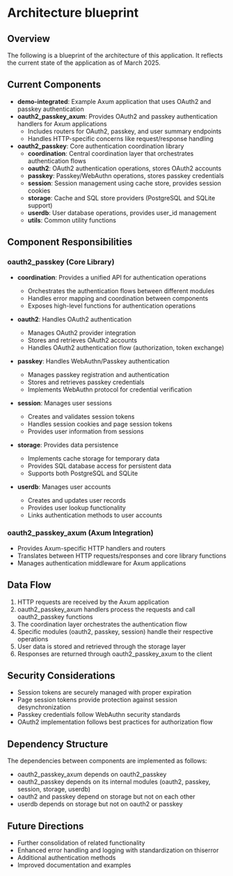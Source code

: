 # Architecture blueprint

## Overview

The following is a blueprint of the architecture of this application. It reflects the current state of the application as of March 2025.

## Current Components

- **demo-integrated**: Example Axum application that uses OAuth2 and passkey authentication
- **oauth2_passkey_axum**: Provides OAuth2 and passkey authentication handlers for Axum applications
  - Includes routers for OAuth2, passkey, and user summary endpoints
  - Handles HTTP-specific concerns like request/response handling
- **oauth2_passkey**: Core authentication coordination library
  - **coordination**: Central coordination layer that orchestrates authentication flows
  - **oauth2**: OAuth2 authentication operations, stores OAuth2 accounts
  - **passkey**: Passkey/WebAuthn operations, stores passkey credentials
  - **session**: Session management using cache store, provides session cookies
  - **storage**: Cache and SQL store providers (PostgreSQL and SQLite support)
  - **userdb**: User database operations, provides user_id management
  - **utils**: Common utility functions

## Component Responsibilities

### oauth2_passkey (Core Library)

- **coordination**: Provides a unified API for authentication operations
  - Orchestrates the authentication flows between different modules
  - Handles error mapping and coordination between components
  - Exposes high-level functions for authentication operations

- **oauth2**: Handles OAuth2 authentication
  - Manages OAuth2 provider integration
  - Stores and retrieves OAuth2 accounts
  - Handles OAuth2 authentication flow (authorization, token exchange)

- **passkey**: Handles WebAuthn/Passkey authentication
  - Manages passkey registration and authentication
  - Stores and retrieves passkey credentials
  - Implements WebAuthn protocol for credential verification

- **session**: Manages user sessions
  - Creates and validates session tokens
  - Handles session cookies and page session tokens
  - Provides user information from sessions

- **storage**: Provides data persistence
  - Implements cache storage for temporary data
  - Provides SQL database access for persistent data
  - Supports both PostgreSQL and SQLite

- **userdb**: Manages user accounts
  - Creates and updates user records
  - Provides user lookup functionality
  - Links authentication methods to user accounts

### oauth2_passkey_axum (Axum Integration)

- Provides Axum-specific HTTP handlers and routers
- Translates between HTTP requests/responses and core library functions
- Manages authentication middleware for Axum applications

## Data Flow

1. HTTP requests are received by the Axum application
2. oauth2_passkey_axum handlers process the requests and call oauth2_passkey functions
3. The coordination layer orchestrates the authentication flow
4. Specific modules (oauth2, passkey, session) handle their respective operations
5. User data is stored and retrieved through the storage layer
6. Responses are returned through oauth2_passkey_axum to the client

## Security Considerations

- Session tokens are securely managed with proper expiration
- Page session tokens provide protection against session desynchronization
- Passkey credentials follow WebAuthn security standards
- OAuth2 implementation follows best practices for authorization flow

## Dependency Structure

The dependencies between components are implemented as follows:

- oauth2_passkey_axum depends on oauth2_passkey
- oauth2_passkey depends on its internal modules (oauth2, passkey, session, storage, userdb)
- oauth2 and passkey depend on storage but not on each other
- userdb depends on storage but not on oauth2 or passkey

## Future Directions

- Further consolidation of related functionality
- Enhanced error handling and logging with standardization on thiserror
- Additional authentication methods
- Improved documentation and examples
